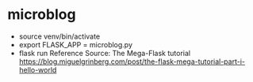 # microblog
- source venv/bin/activate
- export FLASK_APP = microblog.py
- flask run
Reference Source: The Mega-Flask tutorial 
https://blog.miguelgrinberg.com/post/the-flask-mega-tutorial-part-i-hello-world
